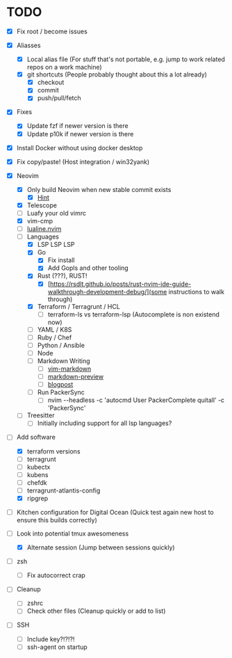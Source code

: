 # TODO

- [x] Fix root / become issues

- [x] Aliasses
  - [x] Local alias file (For stuff that's not portable, e.g. jump to work related repos on a work machine)
  - [x] git shortcuts (People probably thought about this a lot already)
    - [x] checkout
    - [x] commit
    - [x] push/pull/fetch

- [x] Fixes
  - [x] Update fzf if newer version is there
  - [x] Update p10k if newer version is there

- [x] Install Docker without using docker desktop

- [x] Fix copy/paste! (Host integration / win32yank)


- [x] Neovim
  - [x] Only build Neovim when new stable commit exists
    - [x] [Hint](https://docs.ansible.com/ansible/latest/collections/ansible/builtin/git_module.html)
  - [x] Telescope
  - [ ] Luafy your old vimrc
  - [x] vim-cmp
  - [ ] [lualine.nvim](https://github.com/nvim-lualine/lualine.nvim)
  - [ ] Languages
    - [x] LSP LSP LSP
    - [x] Go
      - [x] Fix install
      - [x] Add Gopls and other tooling
    - [x] Rust (???), RUST!
      - [x] [https://rsdlt.github.io/posts/rust-nvim-ide-guide-walkthrough-development-debug/](some instructions to walk through)
    - [x] Terraform / Terragrunt / HCL
      - [ ] terraform-ls vs terraform-lsp (Autocomplete is non existend now)
    - [ ] YAML / K8S
    - [ ] Ruby / Chef
    - [ ] Python / Ansible
    - [ ] Node
    - [ ] Markdown Writing
      - [ ] [vim-markdown](https://github.com/preservim/vim-markdown)
      - [ ] [markdown-preview](https://github.com/iamcco/markdown-preview.nvim)
      - [ ] [blogpost](https://alpha2phi.medium.com/vim-neovim-plugins-for-writing-d18414c7b21d)
    - [ ] Run PackerSync
      - [ ] nvim --headless -c 'autocmd User PackerComplete quitall' -c 'PackerSync'
  - [ ] Treesitter
    - [ ] Initially including support for all lsp languages?

- [ ] Add software
  - [x] terraform versions
  - [ ] terragrunt
  - [ ] kubectx
  - [ ] kubens
  - [ ] chefdk
  - [ ] terragrunt-atlantis-config
  - [x] ripgrep

- [ ] Kitchen configuration for Digital Ocean (Quick test again new host to ensure this builds correctly)

- [ ] Look into potential tmux awesomeness
  - [x] Alternate session (Jump between sessions quickly)

- [ ] zsh
  - [ ] Fix autocorrect crap

- [ ] Cleanup
  - [ ] zshrc
  - [ ] Check other files (Cleanup quickly or add to list)

- [ ] SSH
  - [ ] Include key?!?!?!
  - [ ] ssh-agent on startup
